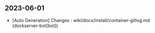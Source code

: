 
## 2023-06-01
 * [Auto Generation] Changes : wiki/docs/install/container-gitlog.md (dockserver-bot[bot])
